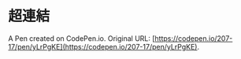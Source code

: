 # 超連結

A Pen created on CodePen.io. Original URL: [https://codepen.io/207-17/pen/yLrPgKE](https://codepen.io/207-17/pen/yLrPgKE).
